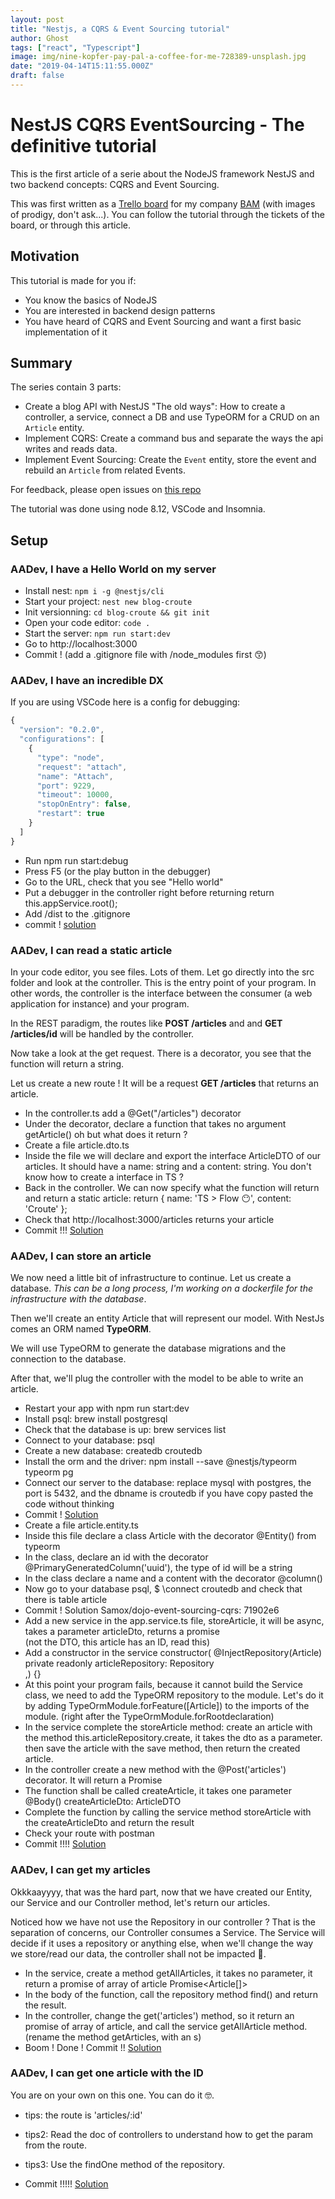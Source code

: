 ```yaml
---
layout: post
title: "Nestjs, a CQRS & Event Sourcing tutorial"
author: Ghost
tags: ["react", "Typescript"]
image: img/nine-kopfer-pay-pal-a-coffee-for-me-728389-unsplash.jpg
date: "2019-04-14T15:11:55.000Z"
draft: false
---
```


# NestJS CQRS EventSourcing - The definitive tutorial

This is the first article of a serie about the NodeJS framework NestJS and two backend concepts: CQRS and Event Sourcing.

This was first written as a [Trello board](https://trello.com/b/yrG5pLaO/event-sourcing-cqrs) for my company [BAM](bam.tech) (with images of prodigy, don't ask...). You can follow the tutorial through the tickets of the board, or through this article.

## Motivation

This tutorial is made for you if:

- You know the basics of NodeJS
- You are interested in backend design patterns
- You have heard of CQRS and Event Sourcing and want a first basic implementation of it

## Summary

The series contain 3 parts:

- Create a blog API with NestJS "The old ways": How to create a controller, a service, connect a DB and use TypeORM for a CRUD on an `Article` entity.
- Implement CQRS: Create a command bus and separate the ways the api writes and reads data.
- Implement Event Sourcing: Create the `Event` entity, store the event and rebuild an `Article` from related Events.

For feedback, please open issues on [this repo](https://github.com/lendroit/lendroit-blog-articles)

The tutorial was done using node 8.12, VSCode and Insomnia.

## Setup

### AADev, I have a Hello World on my server

- Install nest: `npm i -g @nestjs/cli`
- Start your project: `nest new blog-croute`
- Init versionning: `cd blog-croute && git init`
- Open your code editor: `code .`
- Start the server: `npm run start:dev`
- Go to http://localhost:3000
- Commit ! (add a .gitignore file with /node_modules first 😙)

### AADev, I have an incredible DX

If you are using VSCode here is a config for debugging:

```JavaScript
{
  "version": "0.2.0",
  "configurations": [
    {
      "type": "node",
      "request": "attach",
      "name": "Attach",
      "port": 9229,
      "timeout": 10000,
      "stopOnEntry": false,
      "restart": true
    }
  ]
}
```

- Run npm run start:debug
- Press F5 (or the play button in the debugger)
- Go to the URL, check that you see "Hello world"
- Put a debugger in the controller right before returning return this.appService.root();
- Add /dist to the .gitignore
- commit ! [solution](https://github.com/Samox/dojo-event-sourcing-cqrs/commit/7f34e3d4718300b242daef5099c2cdfa1112c532)

### AADev, I can read a static article

In your code editor, you see files. Lots of them.
Let go directly into the src folder and look at the controller. This is the entry point of your program. In other words, the controller is the interface between the consumer (a web application for instance) and your program.

In the REST paradigm, the routes like **POST /articles** and and **GET /articles/id** will be handled by the controller.

Now take a look at the get request. There is a decorator, you see that the function will return a string.

Let us create a new route !
It will be a request **GET /articles** that returns an article.

- In the controller.ts add a @Get("/articles") decorator
- Under the decorator, declare a function that takes no argument getArticle() oh but what does it return ?
- Create a file article.dto.ts
- Inside the file we will declare and export the interface ArticleDTO of our articles. It should have a name: string and a content: string. You don't know how to create a interface in TS ?
- Back in the controller. We can now specify what the function will return and return a static article: return { name: 'TS > Flow 😶', content: 'Croute' };
- Check that http://localhost:3000/articles returns your article
- Commit !!! [Solution](https://github.com/Samox/dojo-event-sourcing-cqrs/commit/8cc2f9cf0e32ac489cf5f00dd9feb0ea70290034)

### AADev, I can store an article

We now need a little bit of infrastructure to continue. Let us create a database. _This can be a long process, I'm working on a dockerfile for the infrastructure with the database_.

Then we'll create an entity Article that will represent our model. With NestJs comes an ORM named **TypeORM**.

We will use TypeORM to generate the database migrations and the connection to the database.

After that, we'll plug the controller with the model to be able to write an article.

- Restart your app with npm run start:dev
- Install psql: brew install postgresql
- Check that the database is up: brew services list
- Connect to your database: psql
- Create a new database: createdb croutedb
- Install the orm and the driver: npm install --save @nestjs/typeorm typeorm pg
- Connect our server to the database: replace mysql with postgres, the port is 5432, and the dbname is croutedb if you have copy pasted the code without thinking
- Commit ! [Solution](https://github.com/Samox/dojo-event-sourcing-cqrs/commit/71902e6b7542cc2a5e1a59099d831661c8ea2b24)
- Create a file article.entity.ts
- Inside this file declare a class Article with the decorator @Entity() from typeorm
- In the class, declare an id with the decorator @PrimaryGeneratedColumn('uuid'), the type of id will be a string
- In the class declare a name and a content with the decorator @column()
- Now go to your database psql, \$ \connect croutedb and check that there is table article
- Commit ! Solution Samox/dojo-event-sourcing-cqrs: 71902e6
- Add a new service in the app.service.ts file, storeArticle, it will be async, takes a parameter articleDto, returns a promise<article> (not the DTO, this article has an ID, read this)
- Add a constructor in the service constructor( @InjectRepository(Article) private readonly articleRepository: Repository<Article>,) {}
- At this point your program fails, because it cannot build the Service class, we need to add the TypeORM repository to the module. Let's do it by adding TypeOrmModule.forFeature([Article]) to the imports of the module. (right after the TypeOrmModule.forRootdeclaration)
- In the service complete the storeArticle method: create an article with the method this.articleRepository.create, it takes the dto as a parameter. then save the article with the save method, then return the created article.
- In the controller create a new method with the @Post('articles') decorator. It will return a Promise<ArticleDTO>
- The function shall be called createArticle, it takes one parameter @Body() createArticleDto: ArticleDTO
- Complete the function by calling the service method storeArticle with the createArticleDto and return the result
- Check your route with postman
- Commit !!!! [Solution](https://github.com/Samox/dojo-event-sourcing-cqrs/commit/320d370fa088d8569cb7a678141b18f0d63ce8e4)

### AADev, I can get my articles

Okkkaayyyy, that was the hard part, now that we have created our Entity, our Service and our Controller method, let's return our articles.

Noticed how we have not use the Repository in our controller ? That is the separation of concerns, our Controller consumes a Service. The Service will decide if it uses a repository or anything else, when we'll change the way we store/read our data, the controller shall not be impacted 🤗.

- In the service, create a method getAllArticles, it takes no parameter, it return a promise of array of article Promise<Article[]>
- In the body of the function, call the repository method find() and return the result.
- In the controller, change the get('articles') method, so it return an promise of array of article, and call the service getAllArticle method. (rename the method getArticles, with an s)
- Boom ! Done ! Commit !! [Solution](https://github.com/Samox/dojo-event-sourcing-cqrs/commit/77623c40ac9a86e5859c16598502f78a4e1e651c)

### AADev, I can get one article with the ID

You are on your own on this one. You can do it 🤓.

- tips: the route is 'articles/:id'
- tips2: Read the doc of controllers to understand how to get the param from the route.
- tips3: Use the findOne method of the repository.

- Commit !!!!! [Solution](https://github.com/Samox/dojo-event-sourcing-cqrs/commit/500fbf7ccea5b936e86830158c4d92dcf88a5bd4)